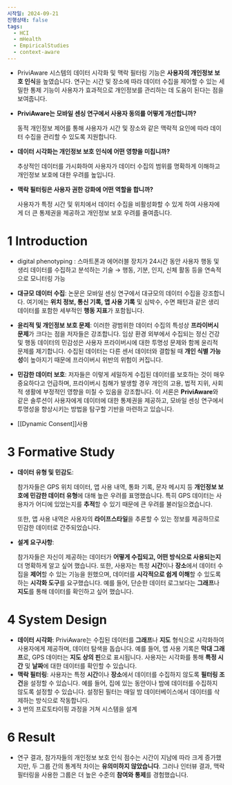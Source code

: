 ```yaml
---
시작일: 2024-09-21
진행상태: false
tags:
  - HCI
  - mHealth
  - EmpiricalStudies
  - context-aware
---
```

- PriviAware 시스템의 데이터 시각화 및 맥락 필터링 기능은 **사용자의 개인정보 보호 인식**을 높였습니다. 연구는 시간 및 장소에 따라 데이터 수집을 제어할 수 있는 세밀한 통제 기능이 사용자가 효과적으로 개인정보를 관리하는 데 도움이 된다는 점을 보여줍니다.
    
- **PriviAware는 모바일 센싱 연구에서 사용자 동의를 어떻게 개선합니까?**
    
    동적 개인정보 제어를 통해 사용자가 시간 및 장소와 같은 맥락적 요인에 따라 데이터 수집을 관리할 수 있도록 지원합니다.
    
- **데이터 시각화는 개인정보 보호 인식에 어떤 영향을 미칩니까?**
    
    추상적인 데이터를 가시화하여 사용자가 데이터 수집의 범위를 명확하게 이해하고 개인정보 보호에 대한 우려를 높입니다.
    
- **맥락 필터링은 사용자 권한 강화에 어떤 역할을 합니까?**
    
    사용자가 특정 시간 및 위치에서 데이터 수집을 비활성화할 수 있게 하여 사용자에게 더 큰 통제권을 제공하고 개인정보 보호 우려를 줄여줍니다.
    

# 1 Introduction

- digital phenotyping : 스마트폰과 에어러블 장치가 24시간 동안 사용자 행동 및 생리 데이터를 수집하고 분석하는 기술 → 행동, 기분, 인지, 신체 활동 등을 연속적으로 모니터링 가능
- **대규모 데이터 수집**: 논문은 모바일 센싱 연구에서 대규모의 데이터 수집을 강조합니다. 여기에는 **위치 정보, 통신 기록, 앱 사용 기록** 및 심박수, 수면 패턴과 같은 생리 데이터를 포함한 세부적인 **행동 지표**가 포함됩니다.
- **윤리적 및 개인정보 보호 문제**: 이러한 광범위한 데이터 수집의 특성상 **프라이버시 문제**가 크다는 점을 저자들은 강조합니다. 임상 환경 외부에서 수집되는 정신 건강 및 행동 데이터의 민감성은 사용자 프라이버시에 대한 투명성 문제와 함께 윤리적 문제를 제기합니다. 수집된 데이터는 다른 센서 데이터와 결합될 때 **개인 식별 가능성**이 높아지기 때문에 프라이버시 위반의 위험이 커집니다.
- **민감한 데이터 보호**: 저자들은 이렇게 세밀하게 수집된 데이터를 보호하는 것이 매우 중요하다고 언급하며, 프라이버시 침해가 발생할 경우 개인의 고용, 법적 지위, 사회적 생활에 부정적인 영향을 미칠 수 있음을 강조합니다. 이 서론은 **PriviAware**와 같은 솔루션이 사용자에게 데이터에 대한 통제권을 제공하고, 모바일 센싱 연구에서 투명성을 향상시키는 방법을 탐구할 기반을 마련하고 있습니다.

- [[Dynamic Consent]]사용

# 3 Formative Study

- **데이터 유형 및 민감도**:
    
    참가자들은 GPS 위치 데이터, 앱 사용 내역, 통화 기록, 문자 메시지 등 **개인정보 보호에 민감한 데이터 유형**에 대해 높은 우려를 표명했습니다. 특히 GPS 데이터는 사용자가 어디에 있었는지를 **추적**할 수 있기 때문에 큰 우려를 불러일으켰습니다.
    
    또한, 앱 사용 내역은 사용자의 **라이프스타일**을 추론할 수 있는 정보를 제공하므로 민감한 데이터로 간주되었습니다.
    
- **설계 요구사항**:
    
    참가자들은 자신이 제공하는 데이터가 **어떻게 수집되고, 어떤 방식으로 사용되는지** 더 명확하게 알고 싶어 했습니다. 또한, 사용자는 특정 **시간**이나 **장소**에서 데이터 수집을 **제어**할 수 있는 기능을 원했으며, 데이터를 **시각적으로 쉽게 이해**할 수 있도록 하는 **시각화 도구**를 요구했습니다. 예를 들어, 단순한 데이터 로그보다는 **그래프**나 **지도**를 통해 데이터를 확인하고 싶어 했습니다.
    

# 4 System Design

- **데이터 시각화**: PriviAware는 수집된 데이터를 **그래프**나 **지도** 형식으로 시각화하여 사용자에게 제공하며, 데이터 탐색을 돕습니다. 예를 들어, 앱 사용 기록은 **막대 그래프**로, GPS 데이터는 **지도 상의 핀**으로 표시됩니다. 사용자는 시각화를 통해 **특정 시간** 및 **날짜**에 대한 데이터를 확인할 수 있습니다.
- **맥락 필터링**: 사용자는 특정 **시간**이나 **장소**에서 데이터를 수집하지 않도록 **필터링 조건**을 설정할 수 있습니다. 예를 들어, 집에 있는 동안이나 밤에 데이터를 수집하지 않도록 설정할 수 있습니다. 설정된 필터는 매일 밤 데이터베이스에서 데이터를 삭제하는 방식으로 작동합니다.
- 3 번의 프로토타이핑 과정을 거쳐 시스템을 설계

# 6 Result

- 연구 결과, 참가자들의 개인정보 보호 인식 점수는 시간이 지남에 따라 크게 증가했지만, 두 그룹 간의 통계적 차이는 **유의미하지 않았습니다**. 그러나 인터뷰 결과, 맥락 필터링을 사용한 그룹은 더 높은 수준의 **참여와 통제**를 경험했습니다.